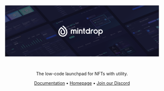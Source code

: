 ![MintDrop](/header-image.png)

<br />

  <p align="center">
    The low-code launchpad for NFTs with utility.
  </p>

<p align="center">
  <a href="https://mintdrop.com/docs">Documentation</a> •
  <a href="https://mintdrop.com">Homepage</a> •
  <a href="https://discord.com/invite/mintdrop">Join our Discord</a>
</p>
